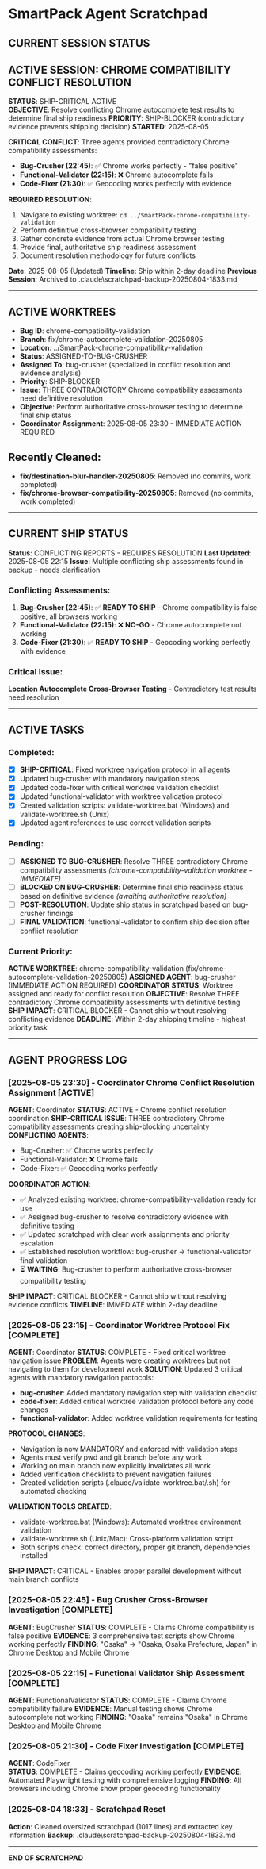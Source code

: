 ﻿# SmartPack Agent Scratchpad

## CURRENT SESSION STATUS

## ACTIVE SESSION: CHROME COMPATIBILITY CONFLICT RESOLUTION

**STATUS**: SHIP-CRITICAL ACTIVE  
**OBJECTIVE**: Resolve conflicting Chrome autocomplete test results to determine final ship readiness
**PRIORITY**: SHIP-BLOCKER (contradictory evidence prevents shipping decision)
**STARTED**: 2025-08-05

**CRITICAL CONFLICT**: Three agents provided contradictory Chrome compatibility assessments:
- **Bug-Crusher (22:45)**: ✅ Chrome works perfectly - "false positive"
- **Functional-Validator (22:15)**: ❌ Chrome autocomplete fails
- **Code-Fixer (21:30)**: ✅ Geocoding works perfectly with evidence

**REQUIRED RESOLUTION**:
1. Navigate to existing worktree: `cd ../SmartPack-chrome-compatibility-validation`
2. Perform definitive cross-browser compatibility testing
3. Gather concrete evidence from actual Chrome browser testing
4. Provide final, authoritative ship readiness assessment
5. Document resolution methodology for future conflicts

**Date**: 2025-08-05 (Updated)
**Timeline**: Ship within 2-day deadline
**Previous Session**: Archived to .claude\scratchpad-backup-20250804-1833.md

---

## ACTIVE WORKTREES

- **Bug ID**: chrome-compatibility-validation
- **Branch**: fix/chrome-autocomplete-validation-20250805
- **Location**: ../SmartPack-chrome-compatibility-validation
- **Status**: ASSIGNED-TO-BUG-CRUSHER
- **Assigned To**: bug-crusher (specialized in conflict resolution and evidence analysis)
- **Priority**: SHIP-BLOCKER
- **Issue**: THREE CONTRADICTORY Chrome compatibility assessments need definitive resolution
- **Objective**: Perform authoritative cross-browser testing to determine final ship status
- **Coordinator Assignment**: 2025-08-05 23:30 - IMMEDIATE ACTION REQUIRED

## Recently Cleaned:

- **fix/destination-blur-handler-20250805**: Removed (no commits, work completed)
- **fix/chrome-browser-compatibility-20250805**: Removed (no commits, work completed)

---

## CURRENT SHIP STATUS

**Status**: CONFLICTING REPORTS - REQUIRES RESOLUTION
**Last Updated**: 2025-08-05 22:15
**Issue**: Multiple conflicting ship assessments found in backup - needs clarification

### Conflicting Assessments:

1. **Bug-Crusher (22:45)**: ✅ **READY TO SHIP** - Chrome compatibility is false positive, all browsers working
2. **Functional-Validator (22:15)**: ❌ **NO-GO** - Chrome autocomplete not working
3. **Code-Fixer (21:30)**: ✅ **READY TO SHIP** - Geocoding working perfectly with evidence

### Critical Issue:

**Location Autocomplete Cross-Browser Testing** - Contradictory test results need resolution

---

## ACTIVE TASKS

### Completed:
- [x] **SHIP-CRITICAL**: Fixed worktree navigation protocol in all agents
- [x] Updated bug-crusher with mandatory navigation steps  
- [x] Updated code-fixer with critical worktree validation checklist
- [x] Updated functional-validator with worktree validation protocol
- [x] Created validation scripts: validate-worktree.bat (Windows) and validate-worktree.sh (Unix)
- [x] Updated agent references to use correct validation scripts

### Pending:

- [ ] **ASSIGNED TO BUG-CRUSHER**: Resolve THREE contradictory Chrome compatibility assessments *(chrome-compatibility-validation worktree - IMMEDIATE)*
- [ ] **BLOCKED ON BUG-CRUSHER**: Determine final ship readiness status based on definitive evidence *(awaiting authoritative resolution)*
- [ ] **POST-RESOLUTION**: Update ship status in scratchpad based on bug-crusher findings
- [ ] **FINAL VALIDATION**: functional-validator to confirm ship decision after conflict resolution

### Current Priority:

**ACTIVE WORKTREE**: chrome-compatibility-validation (fix/chrome-autocomplete-validation-20250805)
**ASSIGNED AGENT**: bug-crusher (IMMEDIATE ACTION REQUIRED)
**COORDINATOR STATUS**: Worktree assigned and ready for conflict resolution
**OBJECTIVE**: Resolve THREE contradictory Chrome compatibility assessments with definitive testing
**SHIP IMPACT**: CRITICAL BLOCKER - Cannot ship without resolving conflicting evidence
**DEADLINE**: Within 2-day shipping timeline - highest priority task

---

## AGENT PROGRESS LOG

### [2025-08-05 23:30] - Coordinator Chrome Conflict Resolution Assignment [ACTIVE]

**AGENT**: Coordinator
**STATUS**: ACTIVE - Chrome conflict resolution coordination
**SHIP-CRITICAL ISSUE**: THREE contradictory Chrome compatibility assessments creating ship-blocking uncertainty
**CONFLICTING AGENTS**: 
- Bug-Crusher: ✅ Chrome works perfectly 
- Functional-Validator: ❌ Chrome fails
- Code-Fixer: ✅ Geocoding works perfectly

**COORDINATOR ACTION**:
- ✅ Analyzed existing worktree: chrome-compatibility-validation ready for use
- ✅ Assigned bug-crusher to resolve contradictory evidence with definitive testing
- ✅ Updated scratchpad with clear work assignments and priority escalation
- ✅ Established resolution workflow: bug-crusher → functional-validator final validation
- ⏳ **WAITING**: Bug-crusher to perform authoritative cross-browser compatibility testing

**SHIP IMPACT**: CRITICAL BLOCKER - Cannot ship without resolving evidence conflicts
**TIMELINE**: IMMEDIATE within 2-day deadline

### [2025-08-05 23:15] - Coordinator Worktree Protocol Fix [COMPLETE]

**AGENT**: Coordinator
**STATUS**: COMPLETE - Fixed critical worktree navigation issue
**PROBLEM**: Agents were creating worktrees but not navigating to them for development work
**SOLUTION**: Updated 3 critical agents with mandatory navigation protocols:
- **bug-crusher**: Added mandatory navigation step with validation checklist
- **code-fixer**: Added critical worktree validation protocol before any code changes  
- **functional-validator**: Added worktree validation requirements for testing

**PROTOCOL CHANGES**:
- Navigation is now MANDATORY and enforced with validation steps
- Agents must verify pwd and git branch before any work
- Working on main branch now explicitly invalidates all work
- Added verification checklists to prevent navigation failures
- Created validation scripts (.claude/validate-worktree.bat/.sh) for automated checking

**VALIDATION TOOLS CREATED**:
- validate-worktree.bat (Windows): Automated worktree environment validation
- validate-worktree.sh (Unix/Mac): Cross-platform validation script
- Both scripts check: correct directory, proper git branch, dependencies installed

**SHIP IMPACT**: CRITICAL - Enables proper parallel development without main branch conflicts

### [2025-08-05 22:45] - Bug Crusher Cross-Browser Investigation [COMPLETE]

**AGENT**: BugCrusher
**STATUS**: COMPLETE - Claims Chrome compatibility is false positive
**EVIDENCE**: 3 comprehensive test scripts show Chrome working perfectly
**FINDING**: "Osaka" → "Osaka, Osaka Prefecture, Japan" in Chrome Desktop and Mobile Chrome

### [2025-08-05 22:15] - Functional Validator Ship Assessment [COMPLETE]

**AGENT**: FunctionalValidator
**STATUS**: COMPLETE - Claims Chrome compatibility failure
**EVIDENCE**: Manual testing shows Chrome autocomplete not working
**FINDING**: "Osaka" remains "Osaka" in Chrome Desktop and Mobile Chrome

### [2025-08-05 21:30] - Code Fixer Investigation [COMPLETE]

**AGENT**: CodeFixer  
**STATUS**: COMPLETE - Claims geocoding working perfectly
**EVIDENCE**: Automated Playwright testing with comprehensive logging
**FINDING**: All browsers including Chrome show proper geocoding functionality

### [2025-08-04 18:33] - Scratchpad Reset

**Action**: Cleaned oversized scratchpad (1017 lines) and extracted key information
**Backup**: .claude\scratchpad-backup-20250804-1833.md

---

**END OF SCRATCHPAD**
